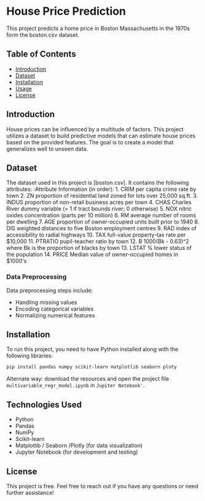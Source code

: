 # House Price Prediction
This project predicts a home price in Boston Massachusetts in the 1970s form the boston.csv dataset.

## Table of Contents

- [Introduction](#introduction)
- [Dataset](#dataset)
- [Installation](#installation)
- [Usage](#technology-used)
- [License](#license)

## Introduction

House prices can be influenced by a multitude of factors. This project utilizes a dataset to build predictive models that can estimate house prices based on the provided features. The goal is to create a model that generalizes well to unseen data.

## Dataset

The dataset used in this project is [boston.csv]. It contains the following attributes:
:Attribute Information (in order):
        1. CRIM     per capita crime rate by town
        2. ZN       proportion of residential land zoned for lots over 25,000 sq.ft.
        3. INDUS    proportion of non-retail business acres per town
        4. CHAS     Charles River dummy variable (= 1 if tract bounds river; 0 otherwise)
        5. NOX      nitric oxides concentration (parts per 10 million)
        6. RM       average number of rooms per dwelling
        7. AGE      proportion of owner-occupied units built prior to 1940
        8. DIS      weighted distances to five Boston employment centres
        9. RAD      index of accessibility to radial highways
        10. TAX      full-value property-tax rate per $10,000
        11. PTRATIO  pupil-teacher ratio by town
        12. B        1000(Bk - 0.63)^2 where Bk is the proportion of blacks by town
        13. LSTAT    % lower status of the population
        14. PRICE     Median value of owner-occupied homes in $1000's

### Data Preprocessing

Data preprocessing steps include:

- Handling missing values
- Encoding categorical variables
- Normalizing numerical features

## Installation

To run this project, you need to have Python installed along with the following libraries:

```bash
pip install pandas numpy scikit-learn matplotlib seaborn ploty
```
Alternate way: download the resources and open the project file `multivariable_regr_model.ipynb` in `Jupiter Notebook'`.


## Technologies Used

- Python
- Pandas
- NumPy
- Scikit-learn
- Matplotlib / Seaborn /Plotly (for data visualization)
- Jupyter Notebook (for development and testing)

## License

This project is free. Feel free to reach out if you have any questions or need further assistance!
